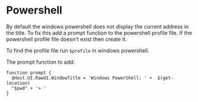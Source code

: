 # Powershell

By default the windows powershell does not display the current address in the title. To fix this add a prompt function to the powershell profile file. If the powershell profile file doesn't exist then create it.

To find the profile file run `$profile` in windows powershell.

The prompt function to add:
```
function prompt {
  $Host.UI.RawUI.WindowTitle = 'Windows PowerShell: ' +  $(get-location)
  "$pwd" + '> '
}
```